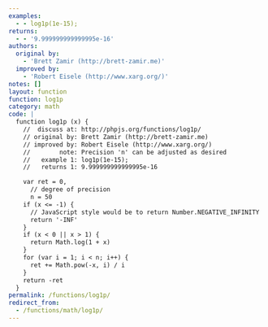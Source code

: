 ```yaml
---
examples:
  - - log1p(1e-15);
returns:
  - - '9.999999999999995e-16'
authors:
  original by:
    - 'Brett Zamir (http://brett-zamir.me)'
  improved by:
    - 'Robert Eisele (http://www.xarg.org/)'
notes: []
layout: function
function: log1p
category: math
code: |
  function log1p (x) {
    //  discuss at: http://phpjs.org/functions/log1p/
    // original by: Brett Zamir (http://brett-zamir.me)
    // improved by: Robert Eisele (http://www.xarg.org/)
    //        note: Precision 'n' can be adjusted as desired
    //   example 1: log1p(1e-15);
    //   returns 1: 9.999999999999995e-16

    var ret = 0,
      // degree of precision
      n = 50
    if (x <= -1) {
      // JavaScript style would be to return Number.NEGATIVE_INFINITY
      return '-INF'
    }
    if (x < 0 || x > 1) {
      return Math.log(1 + x)
    }
    for (var i = 1; i < n; i++) {
      ret += Math.pow(-x, i) / i
    }
    return -ret
  }
permalink: /functions/log1p/
redirect_from:
  - /functions/math/log1p/
---
```


<!-- WARNING! This file is auto generated by `npm run web:inject`, do not edit by hand -->
